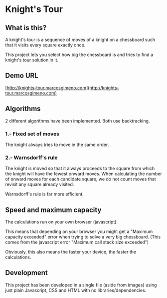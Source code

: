 # Knight's Tour

## What is this?

A knight's tour is a sequence of moves of a knight on a chessboard such that it visits every square exactly once.

This project lets you select how big the chessboard is and tries to find a knight's tour solution in it.

## Demo URL

[http://knights-tour.marcosgimeno.com](http://knights-tour.marcosgimeno.com)

## Algorithms

2 different algorithms have been implemented. Both use backtracking. 

### 1.- Fixed set of moves

The knight always tries to move in the same order. 

### 2.- Warnsdorff's rule

The knight is moved so that it always proceeds to the square from which the knight will have the fewest onward moves. 
When calculating the number of onward moves for each candidate square, we do not count moves that revisit any square already visited.

Warnsdorff's rule is far more efficient.

## Speed and maximum capacity

The calculations run on your own browser (javascript). 

This means that depending on your browser you might get a "Maximum capacity exceeded" error when trying to solve a very big chessboard.  (This comes from the javascript error "Maximum call stack size exceeded")

Obviously, this also means the faster your device, the faster the calculations.

## Development

This project has been developed in a single file (aside from images) using just plain Javascript, CSS and HTML with no libraries/dependencies.
